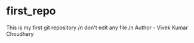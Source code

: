 # first_repo
This is my first git repository /n
don't edit any file /n
Author - Vivek Kumar Choudhary
